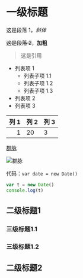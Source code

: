 # 一级标题

这是段落 1，*斜体*

~~这是段落 2~~，**加粗**

> 这是引用

- 列表项 1
    - 列表子项 1.1
    - 列表子项 1.2
    - 列表子项 1.3
- 列表项 2
- 列表项 3

列 1 | 列 2 | 列 3
---:| --- | ---  
1 | 20 | 3

[群脉](https://maiscrm.com)

![群脉](https://cdn.maiscrm.com/20220324070318/build/landing/images-new/index/banner_1.png)

代码：`var date = new Date()`

```js
var t = new Date()
console.log(t)
```

## 二级标题1

### 三级标题1.1

### 三级标题1.2

## 二级标题2
